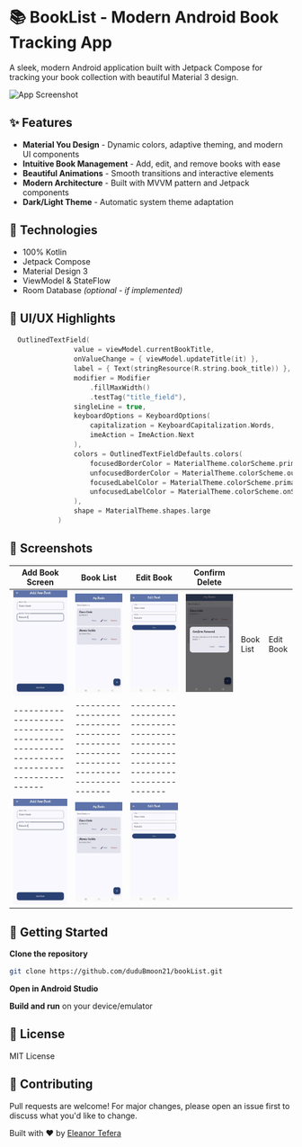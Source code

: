 # 📚 BookList - Modern Android Book Tracking App

A sleek, modern Android application built with Jetpack Compose for tracking your book collection with beautiful Material 3 design.

![App Screenshot](https://github.com/duduBmoon21/bookList/blob/main/static/cover.png?raw=true)

## ✨ Features

* **Material You Design** - Dynamic colors, adaptive theming, and modern UI components
* **Intuitive Book Management** - Add, edit, and remove books with ease
* **Beautiful Animations** - Smooth transitions and interactive elements
* **Modern Architecture** - Built with MVVM pattern and Jetpack components
* **Dark/Light Theme** - Automatic system theme adaptation

## 💠 Technologies

* 100% Kotlin
* Jetpack Compose
* Material Design 3
* ViewModel & StateFlow
* Room Database *(optional - if implemented)*

## 🎨 UI/UX Highlights

```kotlin
  OutlinedTextField(
                value = viewModel.currentBookTitle,
                onValueChange = { viewModel.updateTitle(it) },
                label = { Text(stringResource(R.string.book_title)) },
                modifier = Modifier
                    .fillMaxWidth()
                    .testTag("title_field"),
                singleLine = true,
                keyboardOptions = KeyboardOptions(
                    capitalization = KeyboardCapitalization.Words,
                    imeAction = ImeAction.Next
                ),
                colors = OutlinedTextFieldDefaults.colors(
                    focusedBorderColor = MaterialTheme.colorScheme.primary,
                    unfocusedBorderColor = MaterialTheme.colorScheme.outline,
                    focusedLabelColor = MaterialTheme.colorScheme.primary,
                    unfocusedLabelColor = MaterialTheme.colorScheme.onSurfaceVariant
                ),
                shape = MaterialTheme.shapes.large
            )
```

## 📸 Screenshots

| Add Book Screen                                                                        | Book List                                                                                | Edit Book                                                                                | Confirm Delete                                                                                  |           |           |
| -------------------------------------------------------------------------------------- | ---------------------------------------------------------------------------------------- | ---------------------------------------------------------------------------------------- | ----------------------------------------------------------------------------------------------- | --------- | --------- |
| ![Add Book](https://github.com/duduBmoon21/bookList/blob/main/static/add.png?raw=true) | ![Book List](https://github.com/duduBmoon21/bookList/blob/main/static/list.png?raw=true) | ![Edit Book](https://github.com/duduBmoon21/bookList/blob/main/static/edit.png?raw=true) | ![Confirm Delete](https://github.com/duduBmoon21/bookList/blob/main/static/delete.png?raw=true) | Book List | Edit Book |
| -------------------------------------------------------------------------------------- | ---------------------------------------------------------------------------------------- | ---------------------------------------------------------------------------------------- |                                                                                                 |           |           |
| ![Add Book](https://github.com/duduBmoon21/bookList/blob/main/static/add.png?raw=true) | ![Book List](https://github.com/duduBmoon21/bookList/blob/main/static/list.png?raw=true) | ![Edit Book](https://github.com/duduBmoon21/bookList/blob/main/static/edit.png?raw=true) |                                                                                                 |           |           |

## 🚀 Getting Started

**Clone the repository**

```bash
git clone https://github.com/duduBmoon21/bookList.git
```

**Open in Android Studio**

**Build and run** on your device/emulator

## 📝 License

MIT License

## 🤝 Contributing

Pull requests are welcome! For major changes, please open an issue first to discuss what you'd like to change.

Built with ❤️ by [Eleanor Tefera](https://github.com/duduBmoon21)
